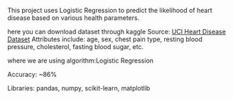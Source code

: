 

This project uses Logistic Regression to predict the likelihood of heart disease based on various health parameters.

here you can download dataset through kaggle
 Source: [UCI Heart Disease Dataset](https://www.kaggle.com/datasets/cherngs/heart-disease-cleveland-uci)
 Attributes include: age, sex, chest pain type, resting blood pressure, cholesterol, fasting blood sugar, etc.

where we are using algorithm:Logistic Regression

Accuracy: ~86%

Libraries: pandas, numpy, scikit-learn, matplotlib

